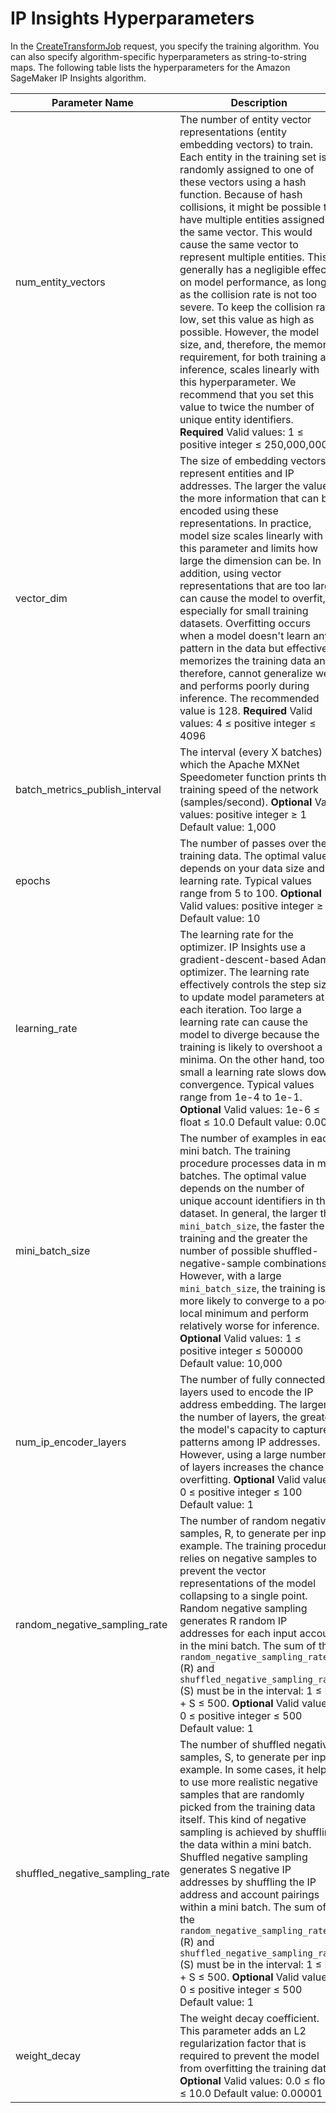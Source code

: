 # IP Insights Hyperparameters<a name="ip-insights-hyperparameters"></a>

In the [CreateTransformJob](API_CreateTransformJob.md) request, you specify the training algorithm\. You can also specify algorithm\-specific hyperparameters as string\-to\-string maps\. The following table lists the hyperparameters for the Amazon SageMaker IP Insights algorithm\.


| Parameter Name | Description | 
| --- | --- | 
| num\_entity\_vectors | The number of entity vector representations \(entity embedding vectors\) to train\. Each entity in the training set is randomly assigned to one of these vectors using a hash function\. Because of hash collisions, it might be possible to have multiple entities assigned to the same vector\. This would cause the same vector to represent multiple entities\. This generally has a negligible effect on model performance, as long as the collision rate is not too severe\. To keep the collision rate low, set this value as high as possible\. However, the model size, and, therefore, the memory requirement, for both training and inference, scales linearly with this hyperparameter\. We recommend that you set this value to twice the number of unique entity identifiers\. **Required** Valid values: 1 ≤ positive integer ≤ 250,000,000  | 
| vector\_dim | The size of embedding vectors to represent entities and IP addresses\. The larger the value, the more information that can be encoded using these representations\. In practice, model size scales linearly with this parameter and limits how large the dimension can be\. In addition, using vector representations that are too large can cause the model to overfit, especially for small training datasets\. Overfitting occurs when a model doesn't learn any pattern in the data but effectively memorizes the training data and, therefore, cannot generalize well and performs poorly during inference\. The recommended value is 128\. **Required** Valid values: 4 ≤ positive integer ≤ 4096  | 
| batch\_metrics\_publish\_interval | The interval \(every X batches\) at which the Apache MXNet Speedometer function prints the training speed of the network \(samples/second\)\.  **Optional** Valid values: positive integer ≥ 1 Default value: 1,000 | 
| epochs | The number of passes over the training data\. The optimal value depends on your data size and learning rate\. Typical values range from 5 to 100\. **Optional** Valid values: positive integer ≥ 1 Default value: 10 | 
| learning\_rate | The learning rate for the optimizer\. IP Insights use a gradient\-descent\-based Adam optimizer\. The learning rate effectively controls the step size to update model parameters at each iteration\. Too large a learning rate can cause the model to diverge because the training is likely to overshoot a minima\. On the other hand, too small a learning rate slows down convergence\. Typical values range from 1e\-4 to 1e\-1\. **Optional** Valid values: 1e\-6 ≤ float ≤ 10\.0 Default value: 0\.001 | 
| mini\_batch\_size | The number of examples in each mini batch\. The training procedure processes data in mini batches\. The optimal value depends on the number of unique account identifiers in the dataset\. In general, the larger the `mini_batch_size`, the faster the training and the greater the number of possible shuffled\-negative\-sample combinations\. However, with a large `mini_batch_size`, the training is more likely to converge to a poor local minimum and perform relatively worse for inference\.  **Optional** Valid values: 1 ≤ positive integer ≤ 500000 Default value: 10,000 | 
| num\_ip\_encoder\_layers | The number of fully connected layers used to encode the IP address embedding\. The larger the number of layers, the greater the model's capacity to capture patterns among IP addresses\. However, using a large number of layers increases the chance of overfitting\. **Optional** Valid values: 0 ≤ positive integer ≤ 100 Default value: 1 | 
| random\_negative\_sampling\_rate | The number of random negative samples, R, to generate per input example\. The training procedure relies on negative samples to prevent the vector representations of the model collapsing to a single point\. Random negative sampling generates R random IP addresses for each input account in the mini batch\. The sum of the `random_negative_sampling_rate` \(R\) and `shuffled_negative_sampling_rate` \(S\) must be in the interval: 1 ≤ R \+ S ≤ 500\. **Optional** Valid values: 0 ≤ positive integer ≤ 500 Default value: 1 | 
| shuffled\_negative\_sampling\_rate | The number of shuffled negative samples, S, to generate per input example\. In some cases, it helps to use more realistic negative samples that are randomly picked from the training data itself\. This kind of negative sampling is achieved by shuffling the data within a mini batch\. Shuffled negative sampling generates S negative IP addresses by shuffling the IP address and account pairings within a mini batch\. The sum of the `random_negative_sampling_rate` \(R\) and `shuffled_negative_sampling_rate` \(S\) must be in the interval: 1 ≤ R \+ S ≤ 500\. **Optional** Valid values: 0 ≤ positive integer ≤ 500 Default value: 1 | 
| weight\_decay | The weight decay coefficient\. This parameter adds an L2 regularization factor that is required to prevent the model from overfitting the training data\. **Optional** Valid values: 0\.0 ≤ float ≤ 10\.0 Default value: 0\.00001 | 